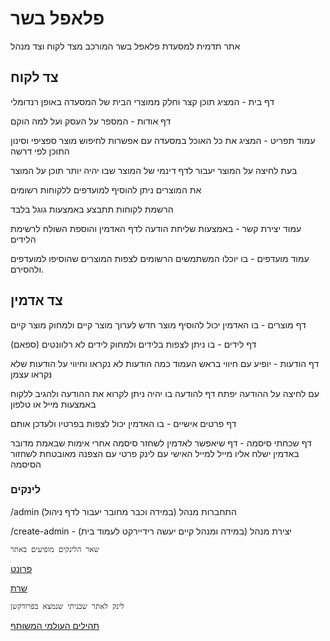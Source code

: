 # פלאפל בשר

אתר תדמית למסעדת פלאפל בשר המורכב מצד לקוח וצד מנהל

## צד לקוח

דף בית - המציג תוכן קצר וחלק ממוצרי הבית של המסעדה באופן רנדומלי

דף אודות - המספר על העסק ועל למה הוקם

עמוד תפריט - המציג את כל האוכל במסעדה עם אפשרות לחיפוש מוצר ספציפי וסינון התוכן לפי דרשה

בעת לחיצה על המוצר יעבור לדף דינמי של המוצר שבו יהיה יותר תוכן על המוצר

את המוצרים ניתן להוסיף למועדפים ללקוחות רשומים

הרשמת לקוחות תתבצע באמצעות גוגל בלבד

עמוד יצירת קשר - באמצעות שליחת הודעה לדף האדמין והוספת השולח לרשימת הלידים

עמוד מועדפים - בו יוכלו המשתמשים הרשומים לצפות המוצרים שהוסיפו למועדפים ולהסירם.

## צד אדמין

דף מוצרים - בו האדמין יכול להוסיף מוצר חדש לערוך מוצר קיים ולמחוק מוצר קיים

דף לידים - בו ניתן לצפות בלידים ולמחוק לידים לא רלוונטים (ספאם)

דף הודעות - יופיע עם חיווי בראש העמוד כמה הודעות לא נקראו וחיווי על הודעות שלא נקראו עצמן

עם לחיצה על ההודעה יפתח דף להודעה בו יהיה ניתן לקרוא את ההודעה ולהגיב ללקוח באמצעות מייל או טלפון

דף פרטים אישיים - בו האדמין יכול לצפות בפרטיו ולעדכן אותם

דף שכחתי סיסמה - דף שיאפשר לאדמין לשחזר סיסמה אחרי אימות שבאמת מדובר באדמין ישלח אליו מייל למייל האישי עם לינק פרטי עם הצפנה מאובטחת לשחזור הסיסמה

### לינקים

/admin התחברות מנהל (במידה וכבר מחובר יעבור לדף ניהול)

/create-admin - יצירת מנהל (במידה ומנהל קיים יעשה רידיירקט לעמוד בית)

`שאר הלינקים מופיעים באתר`



[פרונט](https://github.com/MosheDuek/falafelBasar-frontEnd)

[שרת](https://github.com/MosheDuek/falafelBasar)


`לינק לאתר שבניתי שנמצא בפרודקשן`

[תהילים העולמי המשותף](https://tehilimbook.com)